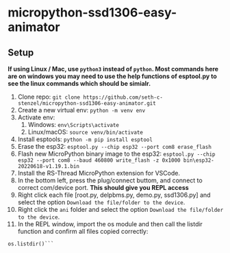 # micropython-ssd1306-easy-animator
## Setup
**If using Linux / Mac, use `python3` instead of `python`. Most commands here are on windows you may need to use the help functions of esptool.py to see the linux commands which should be simialr.**

1. Clone repo: `git clone https://github.com/seth-c-stenzel/micropython-ssd1306-easy-animator.git`
2. Create a new virtual env: `python -m venv env`
3. Activate env:
   1. Windows: `env\Scripts\activate`
   2. Linux/macOS: `source venv/bin/activate`
4. Install esptools: `python -m pip install esptool`
5. Erase the esp32: `esptool.py --chip esp32 --port com8 erase_flash`
6. Flash new MicroPython binary image to the esp32: `esptool.py --chip esp32 --port com8 --baud 460800 write_flash -z 0x1000 bin\esp32-20220618-v1.19.1.bin`
7. Install the RS-Thread MicroPython extension for VSCode.
8. In the bottom left, press the plug/connect buttom, and connect to correct com/device port. **This should give you REPL access**
9. Right click each file [root.py, delpbms.py, demo.py, ssd1306.py] and select the option `Download the file/folder to the device`.
10. Right click the `ani` folder and select the option `Download the file/folder to the device`.
11. In the REPL window, import the os module and then call the listdir function and confirm all files copied correctly:
```import os
os.listdir()```
